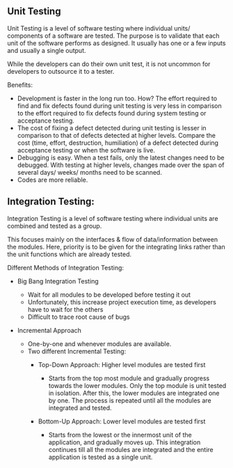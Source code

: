 ## Unit Testing

Unit Testing is a level of software testing where individual units/ components of a software are tested. The purpose is to validate that each unit of the software performs as designed. It usually has one or a few inputs and usually a single output.

While the developers can do their own unit test, it is not uncommon for developers to outsource it to a tester.

Benefits:
- Development is faster in the long run too. How? The effort required to find and fix defects found during unit testing is very less in comparison to the effort required to fix defects found during system testing or acceptance testing.
- The cost of fixing a defect detected during unit testing is lesser in comparison to that of defects detected at higher levels. Compare the cost (time, effort, destruction, humiliation) of a defect detected during acceptance testing or when the software is live.
- Debugging is easy. When a test fails, only the latest changes need to be debugged. With testing at higher levels, changes made over the span of several days/ weeks/ months need to be scanned.
- Codes are more reliable.


## Integration Testing:
Integration Testing is a level of software testing where individual units are combined and tested as a group.

This focuses mainly on the interfaces & flow of data/information between the modules. Here, priority is to be given for the integrating links rather than the unit functions which are already tested.

Different Methods of Integration Testing:
- Big Bang Integration Testing
  - Wait for all modules to be developed before testing it out
  - Unfortunately, this increase project execution time, as developers have to wait for the others
  - Difficult to trace root cause of bugs
  
- Incremental Approach
  - One-by-one and whenever modules are available.
  - Two different Incremental Testing:
    - Top-Down Approach: Higher level modules are tested first
      - Starts from the top most module and gradually progress towards the lower modules. Only the top module is unit tested in isolation. After this, the lower modules are integrated one by one. The process is repeated until all the modules are integrated and tested.

    - Bottom-Up Approach: Lower level modules are tested first
      - Starts from the lowest or the innermost unit of the application, and gradually moves up. This integration continues till all the modules are integrated and the entire application is tested as a single unit.

